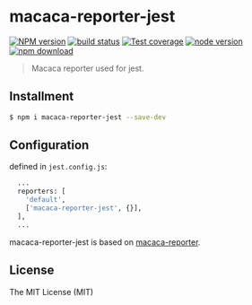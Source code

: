 # macaca-reporter-jest

[![NPM version][npm-image]][npm-url]
[![build status][travis-image]][travis-url]
[![Test coverage][coveralls-image]][coveralls-url]
[![node version][node-image]][node-url]
[![npm download][download-image]][download-url]

[npm-image]: https://img.shields.io/npm/v/macaca-reporter-jest.svg?style=flat-square
[npm-url]: https://npmjs.org/package/macaca-reporter-jest
[travis-image]: https://img.shields.io/travis/macacajs/macaca-reporter-jest.svg?style=flat-square
[travis-url]: https://travis-ci.org/macacajs/macaca-reporter-jest
[coveralls-image]: https://img.shields.io/coveralls/macacajs/macaca-reporter-jest.svg?style=flat-square
[coveralls-url]: https://coveralls.io/r/macacajs/macaca-reporter-jest?branch=master
[node-image]: https://img.shields.io/badge/node.js-%3E=_8-green.svg?style=flat-square
[node-url]: http://nodejs.org/download/
[download-image]: https://img.shields.io/npm/dm/macaca-reporter-jest.svg?style=flat-square
[download-url]: https://npmjs.org/package/macaca-reporter-jest

> Macaca reporter used for jest.

## Installment

```bash
$ npm i macaca-reporter-jest --save-dev
```

## Configuration

defined in `jest.config.js`:

```bash
  ...
  reporters: [
    'default',
    ['macaca-reporter-jest', {}],
  ],
  ...
```

macaca-reporter-jest is based on [macaca-reporter](https://macacajs.github.io/macaca-reporter).

## License

The MIT License (MIT)
